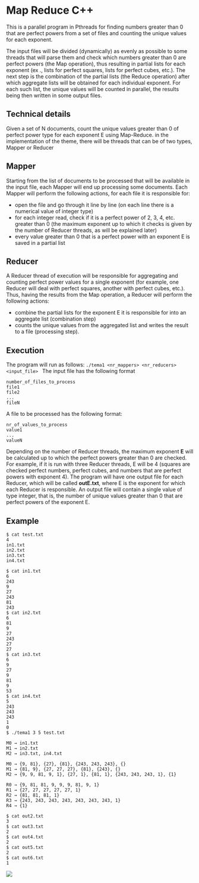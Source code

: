 # Map Reduce C++
This is a parallel program in Pthreads for finding numbers greater than 0 that are perfect powers from a set of files and counting the unique values for each exponent. 

The input files will be divided (dynamically) as evenly as possible to some threads that will parse them and check which numbers greater than 0 are perfect powers (the Map operation), thus resulting in partial lists for each exponent (ex ., lists for perfect squares, lists for perfect cubes, etc.). The next step is the combination of the partial lists (the Reduce operation) after which aggregate lists will be obtained for each individual exponent. For each such list, the unique values will be counted in parallel, the results being then written in some output files.

## Technical details
Given a set of N documents, count the unique values greater than 0 of perfect power type for each exponent E using Map-Reduce. in the implementation of the theme, there will be threads that can be of two types, Mapper or Reducer
## Mapper
Starting from the list of documents to be processed that will be available in the input file, each Mapper will end up processing some documents. Each Mapper will perform the following actions, for each file it is responsible for:
- open the file and go through it line by line (on each line there is a numerical value of integer type)
- for each integer read, check if it is a perfect power of 2, 3, 4, etc. greater than 0 (the maximum exponent up to which it checks is given by the number of Reducer threads, as will be explained later)
- every value greater than 0 that is a perfect power with an exponent E is saved in a partial list

## Reducer
A Reducer thread of execution will be responsible for aggregating and counting perfect power values for a single exponent (for example, one Reducer will deal with perfect squares, another with perfect cubes, etc.). Thus, having the results from the Map operation, a Reducer will perform the following actions:
- combine the partial lists for the exponent E it is responsible for into an aggregate list (combination step)
- counts the unique values from the aggregated list and writes the result to a file (processing step).

## Execution
The program will run as follows:
```./tema1 <nr_mappers> <nr_reducers> <input_file> ```
The input file has the following format
```
number_of_files_to_process
file1 
file2
... 
fileN
```
A file to be processed has the following format:
```
nr_of_values_to_process 
value1 
... 
valueN
```
Depending on the number of Reducer threads, the maximum exponent **E** will be calculated up to which the perfect powers greater than 0 are checked. For example, if it is run with three Reducer threads, E will be 4 (squares are checked perfect numbers, perfect cubes, and numbers that are perfect powers with exponent 4). The program will have one output file for each Reducer, which will be called **outE.txt**, where E is the exponent for which each Reducer is responsible. An output file will contain a single value of type integer, that is, the number of unique values greater than 0 that are perfect powers of the exponent E.
## Example
```
$ cat test.txt 
4 
in1.txt 
in2.txt 
in3.txt 
in4.txt
```

```
$ cat in1.txt 
6 
243 
9 
27 
243 
81 
243 
$ cat in2.txt 
6 
81
9 
27 
243 
27 
27 
$ cat in3.txt 
6 
9 
27 
9 
81 
9 
53 
$ cat in4.txt 
5 
243 
243 
243 
1 
0
$ ./tema1 3 5 test.txt
```
```
M0 → in1.txt 
M1 → in2.txt 
M2 → in3.txt, in4.txt
```
```
M0 → {9, 81}, {27}, {81}, {243, 243, 243}, {}
M1 → {81, 9}, {27, 27, 27}, {81}, {243}, {}
M2 → {9, 9, 81, 9, 1}, {27, 1}, {81, 1}, {243, 243, 243, 1}, {1}
```
```
R0 → {9, 81, 81, 9, 9, 9, 81, 9, 1} 
R1 → {27, 27, 27, 27, 27, 1}
R2 → {81, 81, 81, 1}
R3 → {243, 243, 243, 243, 243, 243, 243, 1}
R4 → {1}
```
```
$ cat out2.txt 
3 
$ cat out3.txt 
2 
$ cat out4.txt 
2 
$ cat out5.txt 
2 
$ cat out6.txt 
1
```

![](md_img/example.png)
